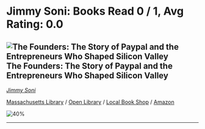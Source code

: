 # Jimmy Soni:  Books Read 0 / 1, Avg Rating: 0.0 

## ![The Founders: The Story of Paypal and the Entrepreneurs Who Shaped Silicon Valley](https://covers.openlibrary.org/b/isbn/978-1501197260-S.jpg) The Founders: The Story of Paypal and the Entrepreneurs Who Shaped Silicon Valley
*[Jimmy Soni](../JimmySoni)*

[Massachusetts Library](https://library.minlib.net/search/i=978-1501197260) / [Open Library](http://openlibrary.org/isbn/978-1501197260) / [Local Book Shop](https://bookshop.org/books/the-founders:-the-story-of-paypal-and-the-entrepreneurs-who-shaped-silicon-valley/978-1501197260) / [Amazon](https://smile.amazon.com/dp/1501197266)

![40%](https://progress-bar.dev/40) 



---
